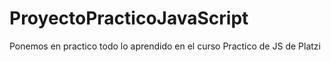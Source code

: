 # ProyectoPracticoJavaScript
Ponemos en practico todo lo aprendido en el curso Practico de JS de Platzi
